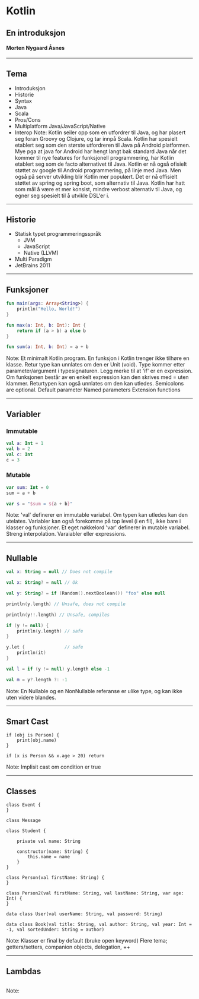 # Kotlin
## En introduksjon
#### Morten Nygaard Åsnes

---
## Tema

- Introduksjon
- Historie
- Syntax
- Java
- Scala
- Pros/Cons
- Multiplatform Java/JavaScript/Native
- Interop
Note:
Kotlin seiler opp som en utfordrer til Java, og har plasert seg foran Groovy og Clojure, og tar innpå Scala.
Kotlin har spesielt etablert seg som den største utfordreren til Java på Android platformen. Mye pga at java 
for Android har hengt langt bak standard Java når det kommer til nye features for funksjonell programmering, har Kotlin etablert seg som de facto alternativet 
til Java. Kotlin er nå også ofisielt støttet av google til Android programmering, på linje med Java.
Men også på server utvikling blir Kotlin mer populært. Det er nå offisielt støttet av spring og spring boot, som alternativ til
Java. Kotlin har hatt som mål å være et mer konsist, mindre verbost alternativ til Java, og egner seg spesielt
til å utvikle DSL'er i.



---
## Historie
- Statisk typet programmeringsspråk
  - JVM
  - JavaScript
  - Native (LLVM)
- Multi Paradigm
- JetBrains 2011

 


---
## Funksjoner
```kotlin
fun main(args: Array<String>) {
    println("Hello, World!")
}

fun max(a: Int, b: Int): Int {
    return if (a > b) a else b
}

fun sum(a: Int, b: Int) = a + b
```
Note:
Et minimalt Kotlin program. En funksjon i Kotlin trenger ikke 
tilhøre en klasse. Retur type kan unnlates om den er Unit (void). 
Type kommer etter parameter/argument i typesignaturen.
Legg merke til at 'if' er en expression.
Om funksjonen består av en enkelt expression kan den skrives med = uten klammer.
Returtypen kan også unnlates om den kan utledes. Semicolons are optional.
Default parameter
Named parameters
Extension functions


---
## Variabler
### Immutable
```kotlin
val a: Int = 1 
val b = 2
val c: Int  
c = 3
```
### Mutable
```kotlin
var sum: Int = 0 
sum = a + b

var s = "$sum = ${a + b}"
```
Note:
'val' definerer en immutable variabel. Om typen kan utledes kan den utelates.
Variabler kan også forekomme på top level (i en fil), ikke bare i klasser og funksjoner.
Et eget nøkkelord 'var' definerer in mutable variabel.
Streng interpolation. Varaiabler eller expressions.



---
## Nullable
```kotlin
val x: String = null // Does not compile

val x: String? = null // Ok

val y: String? = if (Random().nextBoolean()) "foo" else null

println(y.length) // Unsafe, does not compile

println(y!!.length) // Unsafe, compiles

if (y != null) {
    println(y.length) // safe
}

y.let {               // safe
    println(it)
}

val l = if (y != null) y.length else -1

val m = y?.length ?: -1
```
Note: En Nullable og en NonNullable referanse er ulike type, og kan ikke uten videre blandes.



---
## Smart Cast
```
if (obj is Person) {
    print(obj.name)
}

if (x is Person && x.age > 20) return
```
Note: Implisit cast om condition er true



---
## Classes
```
class Event {
}

class Message

class Student {

    private val name: String

    constructor(name: String) {
        this.name = name
    }
}

class Person(val firstName: String) {
}

class Person2(val firstName: String, val lastName: String, var age: Int) {
}

data class User(val userName: String, val password: String)

data class Book(val title: String, val author: String, val year: Int = -1, val sortedUnder: String = author)
```
Note: Klasser er final by default (bruke open keyword)
Flere tema; getters/setters, companion objects, delegation, ++



---
## Lambdas
```

```
Note: